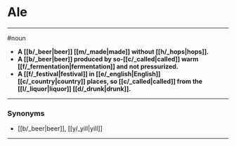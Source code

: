 # Ale
---
#noun
- **A [[b/_beer|beer]] [[m/_made|made]] without [[h/_hops|hops]].**
- **A [[b/_beer|beer]] produced by so-[[c/_called|called]] warm [[f/_fermentation|fermentation]] and not pressurized.**
- **A [[f/_festival|festival]] in [[e/_english|English]] [[c/_country|country]] places, so [[c/_called|called]] from the [[l/_liquor|liquor]] [[d/_drunk|drunk]].**
---
### Synonyms
- [[b/_beer|beer]], [[y/_yill|yill]]
---
